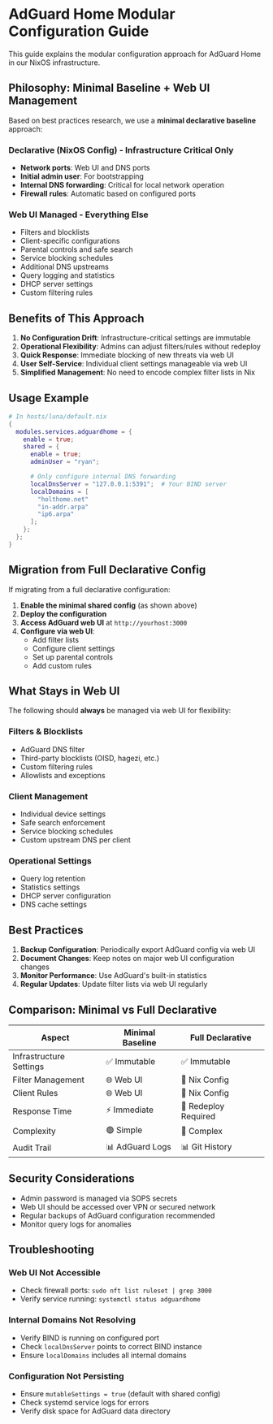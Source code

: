 # AdGuard Home Modular Configuration Guide

This guide explains the modular configuration approach for AdGuard Home in our NixOS infrastructure.

## Philosophy: Minimal Baseline + Web UI Management

Based on best practices research, we use a **minimal declarative baseline** approach:

### Declarative (NixOS Config) - Infrastructure Critical Only
- **Network ports**: Web UI and DNS ports
- **Initial admin user**: For bootstrapping
- **Internal DNS forwarding**: Critical for local network operation
- **Firewall rules**: Automatic based on configured ports

### Web UI Managed - Everything Else
- Filters and blocklists
- Client-specific configurations
- Parental controls and safe search
- Service blocking schedules
- Additional DNS upstreams
- Query logging and statistics
- DHCP server settings
- Custom filtering rules

## Benefits of This Approach

1. **No Configuration Drift**: Infrastructure-critical settings are immutable
2. **Operational Flexibility**: Admins can adjust filters/rules without redeploy
3. **Quick Response**: Immediate blocking of new threats via web UI
4. **User Self-Service**: Individual client settings manageable via web UI
5. **Simplified Management**: No need to encode complex filter lists in Nix

## Usage Example

```nix
# In hosts/luna/default.nix
{
  modules.services.adguardhome = {
    enable = true;
    shared = {
      enable = true;
      adminUser = "ryan";

      # Only configure internal DNS forwarding
      localDnsServer = "127.0.0.1:5391";  # Your BIND server
      localDomains = [
        "holthome.net"
        "in-addr.arpa"
        "ip6.arpa"
      ];
    };
  };
}
```

## Migration from Full Declarative Config

If migrating from a full declarative configuration:

1. **Enable the minimal shared config** (as shown above)
2. **Deploy the configuration**
3. **Access AdGuard web UI** at `http://yourhost:3000`
4. **Configure via web UI**:
   - Add filter lists
   - Configure client settings
   - Set up parental controls
   - Add custom rules

## What Stays in Web UI

The following should **always** be managed via web UI for flexibility:

### Filters & Blocklists
- AdGuard DNS filter
- Third-party blocklists (OISD, hagezi, etc.)
- Custom filtering rules
- Allowlists and exceptions

### Client Management
- Individual device settings
- Safe search enforcement
- Service blocking schedules
- Custom upstream DNS per client

### Operational Settings
- Query log retention
- Statistics settings
- DHCP server configuration
- DNS cache settings

## Best Practices

1. **Backup Configuration**: Periodically export AdGuard config via web UI
2. **Document Changes**: Keep notes on major web UI configuration changes
3. **Monitor Performance**: Use AdGuard's built-in statistics
4. **Regular Updates**: Update filter lists via web UI regularly

## Comparison: Minimal vs Full Declarative

| Aspect | Minimal Baseline | Full Declarative |
|--------|------------------|------------------|
| Infrastructure Settings | ✅ Immutable | ✅ Immutable |
| Filter Management | 🌐 Web UI | 📝 Nix Config |
| Client Rules | 🌐 Web UI | 📝 Nix Config |
| Response Time | ⚡ Immediate | 🔄 Redeploy Required |
| Complexity | 🟢 Simple | 🔴 Complex |
| Audit Trail | 📊 AdGuard Logs | 📊 Git History |

## Security Considerations

- Admin password is managed via SOPS secrets
- Web UI should be accessed over VPN or secured network
- Regular backups of AdGuard configuration recommended
- Monitor query logs for anomalies

## Troubleshooting

### Web UI Not Accessible
- Check firewall ports: `sudo nft list ruleset | grep 3000`
- Verify service running: `systemctl status adguardhome`

### Internal Domains Not Resolving
- Verify BIND is running on configured port
- Check `localDnsServer` points to correct BIND instance
- Ensure `localDomains` includes all internal domains

### Configuration Not Persisting
- Ensure `mutableSettings = true` (default with shared config)
- Check systemd service logs for errors
- Verify disk space for AdGuard data directory
